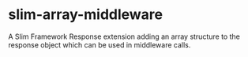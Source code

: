 # slim-array-middleware
A Slim Framework Response extension adding an array structure to the response object which can be used in middleware calls.
